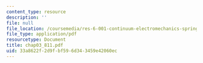 ```yaml
---
content_type: resource
description: ''
file: null
file_location: /coursemedia/res-6-001-continuum-electromechanics-spring-2009/33a8622f2d9fbf596d343459e42060ec_chap03_811.pdf
file_type: application/pdf
resourcetype: Document
title: chap03_811.pdf
uid: 33a8622f-2d9f-bf59-6d34-3459e42060ec
---
```


